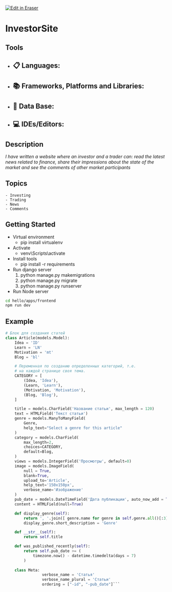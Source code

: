 <p><a target="_blank" href="https://app.eraser.io/workspace/zRIHtZPvAIwJaddZIRaJ" id="edit-in-eraser-github-link"><img alt="Edit in Eraser" src="https://firebasestorage.googleapis.com/v0/b/second-petal-295822.appspot.com/o/images%2Fgithub%2FOpen%20in%20Eraser.svg?alt=media&amp;token=968381c8-a7e7-472a-8ed6-4a6626da5501"></a></p>

# InvestorSite
## Tools
- 📋 Languages:
    -  
- 📚 Frameworks, Platforms and Libraries:
    -     
- 💾 Data Base:
    -  
- 💻 IDEs/Editors:
    - 
## Description
_I have written a website where an investor and a trader can: read the latest news related to finance, share their impressions about the state of the market and see the comments of other market participants_

## Topics
```
- Investing
- Trading
- News
- Comments
```
## Getting Started
- Virtual environment
    - pip install virtualenv
- Activate
    - venv\Scripts\activate
- Install tools
    - pip install -r requirements
- Run django server
    1. python manage.py makemigrations
    2. python manage.py migrate
    3. python manage.py runserver
- Run Node server
```bash
cd hello/apps/frontend
npm run dev
```
## Example
```python
# Блок для создания статей
class Article(models.Model):
    Idea = 'ID'
    Learn = 'LN'
    Motivation = 'mt'
    Blog = 'bl'

    # Переменная по созданию определенных категорий, т.е.
    # на каждой странице своя тема.
    CATEGORY = [
        (Idea, 'Idea'),
        (Learn, 'Learn'),
        (Motivation, 'Motivation'),
        (Blog, 'Blog'),
    ]

    title = models.CharField('Название статьи', max_length = 120)
    text = HTMLField('Текст статьи')
    genre = models.ManyToManyField(
        Genre,
        help_text="Select a genre for this article"
    )
    category = models.CharField(
        max_length=2,
        choices=CATEGORY,
        default=Blog,
    )
    views = models.IntegerField('Просмотры', default=0)
    image = models.ImageField(
        null = True,
        blank=True,
        upload_to='Article',
        help_text='150x150px',
        verbose_name='Изображение'
    )
    pub_date = models.DateTimeField('Дата публикации', auto_now_add = True)
    content = HTMLField(null=True)

    def display_genre(self):
        return ', '.join([ genre.name for genre in self.genre.all()[:3] ])
        display_genre.short_description = 'Genre'

    def __str__(self):
        return self.title

    def was_published_recently(self):
        return self.pub_date >= (
            timezone.now() - datetime.timedelta(days = 7)
        )
        
    class Meta:
                verbose_name = 'Статья'
                verbose_name_plural = 'Статьи'
                ordering = ["-id", "-pub_date"]```
```




<!--- Eraser file: https://app.eraser.io/workspace/zRIHtZPvAIwJaddZIRaJ --->